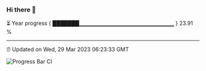 ### Hi there 👋

⏳ Year progress { ███████▁▁▁▁▁▁▁▁▁▁▁▁▁▁▁▁▁▁▁▁▁▁▁ } 23.91 %

---

⏰ Updated on Wed, 29 Mar 2023 06:23:33 GMT

![Progress Bar CI](https://github.com/ZhaoGui/ZhaoGui/workflows/Progress%20Bar%20CI/badge.svg)
